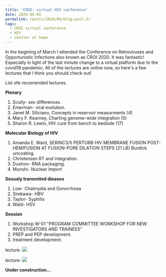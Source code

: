 ```yaml
---
title: 'CROI- virtual HIV conference'
date: 2020-05-01
permalink: /posts/2020/04/blog-post-2/
tags:
  - CROI virtual conference
  - HIV
  - shelter at home
---
```


In the begining of March I attended the Conference on Retroviruses and Opportunistic Infections also known as CROI 2020. It was fantastic! Especially in light of the last minute change to a virtual platform due to the covid19 pandemic. All of the lectures are online now, so here's a few lectures that I think you should check out! 

List ofe recomended lectures.

**Plenary**
1. Scully- sex differences. 
2. Emerman- viral evolution.
3. Janet M. Siliciano, Concepts in reservoir measurments (4)
4. Mary F. Kearney, Charting genome-wide integration (5)
5. Sharon R. Lewin, HIV cure from bench to bedside (17)

**Molecular Biology of HIV**
1. Amanda E. Ward, SERINC3/5 PERTURB HIV MEMBRANE FUSION POST- HEMIFUSION AT FUSION-PORE DILATION STEPS (21 LB)
Burdick uncoating.
2. Christensen RT and integration.
3. Dushon- RNA packaging. 
4. Munshi- Nuclear Import

**Sexualy transmited dieases**
1. Low- Chalmydia and Gonorrhoea
2. Simkawa- HBV
3. Taylor- Syphilis
4. Wald- HSV

**Session**
1. Workshop W-01 "PROGRAM COMMITTEE WORKSHOP FOR NEW INVESTIGATORS AND TRAINEES"
2. PREP and PEP development.
3. treatment development.

lecture:
![](/images/file-name.png)

lecture:
![](/images/file-name.png)

**Under construction...**


